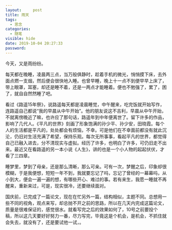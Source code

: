```yaml
---
layout:     post
title: 雨天
tags:
  - 思念
categories:
  - 随笔
visible: hide
date: 2019-10-04 20:27:33
password:
---
```


今天，又是雨纷纷。

<!--more-->

每天都在晚睡，凌晨两三点，当万般俱静时，趁着手机的微光，悄悄摸下床，去外面点燃一支烟，然后便会很快地入睡。也曾早睡，晚上十一点不到便早早上床了，带上眼罩，耳塞，却还是睡不着，还是一两点才能睡着。便也不勉强了，累了，困了，就自自然然睡了吧。

看过《路遥15年祭》，说路遥每天都是凌晨睡觉，中午醒来，吃完饭就开始写作，连路遥自己都说“我的早晨从中午开始”。他的朋友说这不吉利，早晨从中午开始，不就离傍晚近了嘛，也许应了那句话，路遥年到中年便离世了。留下许多的作品，影响了几代人。《平凡的世界》刻画了形象饱满的孙少平、孙少安，田晓霞。每个人的生活都是平凡的，处处都会有烦恼，不幸。可是他们在不幸面前都没有就此沉沦，仍旧对生活充满了希望，保持乐观。每次无所事事，看起平凡的世界，都觉得自己已融入进去，分不清现实与虚拟。经历了许多，也明白了许多，可仍旧走不出来。最近又在看路遥的另一本小说《人生》，讲的也是一个小人物的起起伏伏，才看了三四章。

睡梦里，梦到了母亲，还是那么清晰，那么可亲。可有一次，梦醒之后，印象却很模糊，于是我便想，短短一年不到，我就要忘记了吗，忘记了曾经的一幕幕吗，从小到大，便会一遍一遍的想，有哪些开心、难过的事。若有来生，我愿一睡就不再醒来，重新来过，可是，现实很冷，还要继续面对。

国庆前，已完成了一篇论文，现在在忙另外一篇，结构相似，主题不同。总想用一些不同的视角，观点来写，却总抛不开之前的思路，所以在几天内完成这篇论文，质量是很难保证的，感觉很水。就看写完之后的效果如何了，10号之前要投个稿，所以这几天要好好努力一番，尽力写完，毕竟这是个机会，是机会，不抓住就会失去，就没有了，还是要试他一试，。